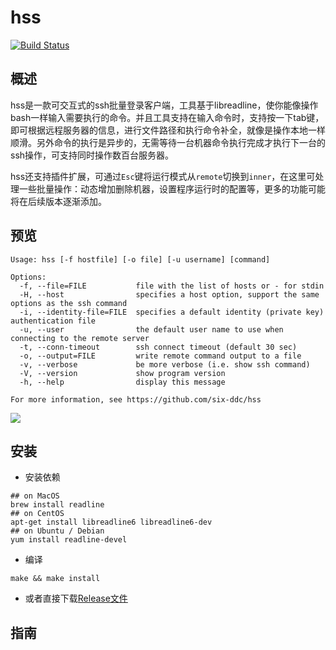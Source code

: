 # hss

[![Build Status](https://travis-ci.org/six-ddc/hss.svg?branch=master)](https://travis-ci.org/six-ddc/hss)

## 概述

hss是一款可交互式的ssh批量登录客户端，工具基于libreadline，使你能像操作bash一样输入需要执行的命令。并且工具支持在输入命令时，支持按一下tab键，即可根据远程服务器的信息，进行文件路径和执行命令补全，就像是操作本地一样顺滑。另外命令的执行是异步的，无需等待一台机器命令执行完成才执行下一台的ssh操作，可支持同时操作数百台服务器。

hss还支持插件扩展，可通过`Esc`键将运行模式从`remote`切换到`inner`，在这里可处理一些批量操作：动态增加删除机器，设置程序运行时的配置等，更多的功能可能将在后续版本逐渐添加。

## 预览

```
Usage: hss [-f hostfile] [-o file] [-u username] [command]

Options:
  -f, --file=FILE           file with the list of hosts or - for stdin
  -H, --host                specifies a host option, support the same options as the ssh command
  -i, --identity-file=FILE  specifies a default identity (private key) authentication file
  -u, --user                the default user name to use when connecting to the remote server
  -t, --conn-timeout        ssh connect timeout (default 30 sec)
  -o, --output=FILE         write remote command output to a file
  -v, --verbose             be more verbose (i.e. show ssh command)
  -V, --version             show program version
  -h, --help                display this message

For more information, see https://github.com/six-ddc/hss
```

![](https://github.com/six-ddc/hss/blob/master/demo.gif?raw=true)

## 安装

* 安装依赖

```
## on MacOS
brew install readline
## on CentOS
apt-get install libreadline6 libreadline6-dev
## on Ubuntu / Debian 
yum install readline-devel
```

* 编译

```
make && make install
```

* 或者直接下载[Release文件](https://github.com/six-ddc/httpflow/releases)

## 指南


